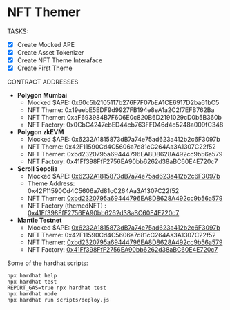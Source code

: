 # NFT Themer

TASKS:

- [x] Create Mocked APE
- [x] Create Asset Tokenizer
- [x] Create NFT Theme Interaface
- [x] Create First Theme

CONTRACT ADDRESSES

- **Polygon Mumbai**
  - Mocked $APE: 0x60c5b2105117b276F7F07bEA1CE6917D2ba61bC5
  - NFT Theme: 0x19eebE5EDF9d9927FB194e8eA1a2C2f7EFB762Ba
  - NFT Themer: 0xaF693984B7F606E0c820B6D2191029cD0b5B360b
  - NFT Factory: 0x0CbC4247ebED44cb763FFD46d4c5248a009fC348
- **Polygon zkEVM**
  - Mocked $APE: 0x6232A1815873dB7a74e75ad623a412b2c6F3097b
  - NFT Theme: 0x42F11590Cd4C5606a7d81cC264Aa3A1307C22f52
  - NFT Themer: 0xbd2320795a69444796EA8D8628A492cc9b56a579
  - NFT Factory: 0x41Ff398FfF2756EA90bb6262d38aBC60E4E720c7
- **Scroll Sepolia**
  - Mocked $APE: [0x6232A1815873dB7a74e75ad623a412b2c6F3097b](https://sepolia-blockscout.scroll.io/address/0x6232A1815873dB7a74e75ad623a412b2c6F3097b#code)
  - Theme Address: 0x42F11590Cd4C5606a7d81cC264Aa3A1307C22f52
  - NFT Themer: [0xbd2320795a69444796EA8D8628A492cc9b56a579](https://sepolia-blockscout.scroll.io/address/0xbd2320795a69444796EA8D8628A492cc9b56a579#code)
  - NFT Factory (themedNFT) : [0x41Ff398FfF2756EA90bb6262d38aBC60E4E720c7](https://sepolia-blockscout.scroll.io/address/0x41Ff398FfF2756EA90bb6262d38aBC60E4E720c7#code)
- **Mantle Testnet**
  - Mocked $APE: [0x6232A1815873dB7a74e75ad623a412b2c6F3097b](https://explorer.testnet.mantle.xyz/address/0x6232A1815873dB7a74e75ad623a412b2c6F3097b#code)
  - NFT Theme: 0x42F11590Cd4C5606a7d81cC264Aa3A1307C22f52
  - NFT Themer: [0xbd2320795a69444796EA8D8628A492cc9b56a579](https://explorer.testnet.mantle.xyz/address/0xbd2320795a69444796EA8D8628A492cc9b56a579#code)
  - NFT Factory: [0x41Ff398FfF2756EA90bb6262d38aBC60E4E720c7](https://explorer.testnet.mantle.xyz/address/0x41Ff398FfF2756EA90bb6262d38aBC60E4E720c7#code)

Some of the hardhat scripts:

```shell
npx hardhat help
npx hardhat test
REPORT_GAS=true npx hardhat test
npx hardhat node
npx hardhat run scripts/deploy.js
```
